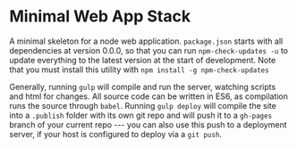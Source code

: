 # Minimal Web App Stack

A minimal skeleton for a node web application.
`package.json` starts with all dependencies at version 0.0.0, so that you can run `npm-check-updates -u` to update everything to the latest version at the start of development.
Note that you must install this utility with `npm install -g npm-check-updates`

Generally, running `gulp` will compile and run the server, watching scripts and html for changes.
All source code can be written in ES6, as compilation runs the source through `babel`.
Running `gulp deploy` will compile the site into a `.publish` folder with its own git repo and will push it to a `gh-pages` branch of your current repo --- you can also use this push to a deployment server, if your host is configured to deploy via a `git push`.
